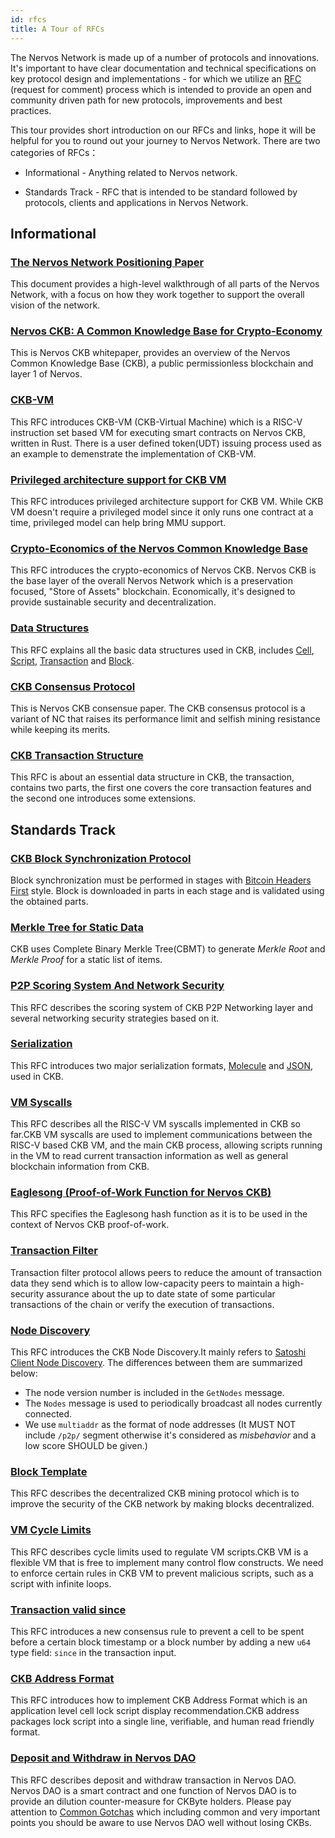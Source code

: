 ```yaml
---
id: rfcs
title: A Tour of RFCs
---
```


The Nervos Network is made up of a number of protocols and innovations. It's important to have clear documentation and technical specifications on key protocol design and implementations - for which we utilize an [RFC](https://github.com/nervosnetwork/rfcs) (request for comment) process which is intended to provide an open and community driven path for new protocols, improvements and best practices.

This tour provides  short introduction on our RFCs and links, hope it will be helpful for you to round out your journey to Nervos Network. There are two categories of RFCs：

* Informational - Anything related to Nervos network.

* Standards Track - RFC that is intended to be standard followed by protocols, clients and applications in Nervos Network.

## Informational

### [The Nervos Network Positioning Paper](https://github.com/nervosnetwork/rfcs/blob/master/rfcs/0001-positioning/0001-positioning.md)

This document provides a high-level walkthrough of all parts of the Nervos Network, with a focus on how they work together to support the overall vision of the network. 

### [Nervos CKB: A Common Knowledge Base for Crypto-Economy](https://github.com/nervosnetwork/rfcs/blob/master/rfcs/0002-ckb/0002-ckb.md)

This is Nervos CKB whitepaper, provides an overview of the Nervos Common Knowledge Base (CKB), a public permissionless blockchain and layer 1 of Nervos. 

### [CKB-VM](https://github.com/nervosnetwork/rfcs/blob/master/rfcs/0003-ckb-vm/0003-ckb-vm.md)

This RFC introduces CKB-VM (CKB-Virtual Machine)  which is a RISC-V instruction set based VM for executing smart contracts on Nervos CKB, written in Rust. There is a user defined token(UDT) issuing process used as an example to demenstrate the implementation of CKB-VM.

### [Privileged architecture support for CKB VM](https://github.com/nervosnetwork/rfcs/blob/master/rfcs/0005-priviledged-mode/0005-priviledged-mode.md)

This RFC  introduces privileged architecture support for CKB VM. While CKB VM doesn't require a privileged model since it only runs one contract at a time, privileged model can help bring MMU support.

### [Crypto-Economics of the Nervos Common Knowledge Base](https://github.com/nervosnetwork/rfcs/blob/master/rfcs/0015-ckb-cryptoeconomics/0015-ckb-cryptoeconomics.md)

This RFC introduces the crypto-economics of Nervos CKB. Nervos CKB is the base layer of the overall Nervos Network which is a preservation focused, "Store of Assets" blockchain. Economically, it's designed to provide sustainable security and decentralization.

### [Data Structures](https://github.com/nervosnetwork/rfcs/blob/master/rfcs/0019-data-structures/0019-data-structures.md)

This RFC explains all the basic data structures used in CKB, includes [Cell](https://github.com/nervosnetwork/rfcs/blob/master/rfcs/0019-data-structures/0019-data-structures.md#Cell), [Script](https://github.com/nervosnetwork/rfcs/blob/master/rfcs/0019-data-structures/0019-data-structures.md#Script), [Transaction](https://github.com/nervosnetwork/rfcs/blob/master/rfcs/0019-data-structures/0019-data-structures.md#Transaction) and [Block](https://github.com/nervosnetwork/rfcs/blob/master/rfcs/0019-data-structures/0019-data-structures.md#Block).

### [CKB Consensus Protocol](https://github.com/nervosnetwork/rfcs/blob/master/rfcs/0020-ckb-consensus-protocol/0020-ckb-consensus-protocol.md)

This is Nervos CKB consensue paper. The CKB consensus protocol is a variant of NC that raises its performance limit and selfish mining resistance while keeping its merits. 

### [CKB Transaction Structure](https://github.com/nervosnetwork/rfcs/blob/master/rfcs/0022-transaction-structure/0022-transaction-structure.md)

This RFC is about an essential data structure in CKB, the transaction, contains two parts, the first one covers the core transaction features and the second one introduces some extensions.

## Standards Track

### [CKB Block Synchronization Protocol](https://github.com/nervosnetwork/rfcs/blob/master/rfcs/0004-ckb-block-sync/0004-ckb-block-sync.md)

Block synchronization must be performed in stages with [Bitcoin Headers First](https://bitcoin.org/en/glossary/headers-first-sync) style. Block is downloaded in parts in each stage and is validated using the obtained parts.

### [Merkle Tree for Static Data](https://github.com/nervosnetwork/rfcs/blob/master/rfcs/0006-merkle-tree/0006-merkle-tree.md)

CKB uses Complete Binary Merkle Tree(CBMT) to generate *Merkle Root* and *Merkle Proof* for a static list of items. 

### [P2P Scoring System And Network Security](https://github.com/nervosnetwork/rfcs/blob/master/rfcs/0007-scoring-system-and-network-security/0007-scoring-system-and-network-security.md)

This RFC describes the scoring system of CKB P2P Networking layer and several networking security strategies based on it.

### [Serialization](https://github.com/nervosnetwork/rfcs/blob/master/rfcs/0008-serialization/0008-serialization.md)

This RFC introduces two major serialization formats, [Molecule](https://github.com/nervosnetwork/rfcs/blob/master/rfcs/0008-serialization/0008-serialization.md#molecule) and [JSON](https://www.json.org/), used in CKB.

### [VM Syscalls](https://github.com/nervosnetwork/rfcs/blob/master/rfcs/0009-vm-syscalls/0009-vm-syscalls.md)

This RFC describes all the RISC-V VM syscalls implemented in CKB so far.CKB VM syscalls are used to implement communications between the RISC-V based CKB VM, and the main CKB process, allowing scripts running in the VM to read current transaction information as well as general blockchain information from CKB. 

### [Eaglesong (Proof-of-Work Function for Nervos CKB)](https://github.com/nervosnetwork/rfcs/blob/master/rfcs/0010-eaglesong/0010-eaglesong.md)

This RFC specifies the Eaglesong hash function as it is to be used in the context of Nervos CKB proof-of-work.

### [Transaction Filter](https://github.com/nervosnetwork/rfcs/blob/master/rfcs/0011-transaction-filter-protocol/0011-transaction-filter-protocol.md)

Transaction filter protocol allows peers to reduce the amount of transaction data they send which is to allow low-capacity peers to maintain a high-security assurance about the up to date state of some particular transactions of the chain or verify the execution of transactions.

### [Node Discovery](https://github.com/nervosnetwork/rfcs/blob/master/rfcs/0012-node-discovery/0012-node-discovery.md)

This RFC introduces the CKB Node Discovery.It mainly refers to [Satoshi Client Node Discovery](https://en.bitcoin.it/wiki/Satoshi_Client_Node_Discovery). The differences between them are summarized below:
* The node version number is included in the `GetNodes` message.
* The `Nodes` message is used to periodically broadcast all nodes currently connected.
* We use `multiaddr` as the format of node addresses (It MUST NOT include `/p2p/` segment otherwise it's considered as *misbehavior* and a low score SHOULD be given.)

### [Block Template](https://github.com/nervosnetwork/rfcs/blob/master/rfcs/0013-get-block-template/0013-get-block-template.md)

This RFC describes the decentralized CKB mining protocol which is to improve the security of the CKB network by making blocks decentralized.

### [VM Cycle Limits](https://github.com/nervosnetwork/rfcs/blob/master/rfcs/0014-vm-cycle-limits/0014-vm-cycle-limits.md)

This RFC describes cycle limits used to regulate VM scripts.CKB VM is a flexible VM that is free to implement many control flow constructs. We need to enforce certain rules in CKB VM to prevent malicious scripts, such as a script with infinite loops.

### [Transaction valid since](https://github.com/nervosnetwork/rfcs/blob/master/rfcs/0017-tx-valid-since/0017-tx-valid-since.md)

This RFC introduces a new consensus rule to prevent a cell to be spent before a certain block timestamp or a block number by adding a new `u64`  type field:  `since` in the transaction input.

### [CKB Address Format](https://github.com/nervosnetwork/rfcs/blob/master/rfcs/0021-ckb-address-format/0021-ckb-address-format.md)

This RFC introduces how to implement CKB Address Format which is an application level cell lock script display recommendation.CKB address packages lock script into a single line, verifiable, and human read friendly format.

### [Deposit and Withdraw in Nervos DAO](https://github.com/nervosnetwork/rfcs/blob/master/rfcs/0023-dao-deposit-withdraw/0023-dao-deposit-withdraw.md)

This RFC describes deposit and withdraw transaction in Nervos DAO. Nervos DAO is a smart contract and one function of Nervos DAO is to provide an dilution counter-measure for CKByte holders. Please pay attention to  [Common Gotchas](https://github.com/nervosnetwork/ckb/wiki/Common-Gotchas#nervos-dao) which including common and very important points you should be aware to use Nervos DAO well without losing CKBs.
